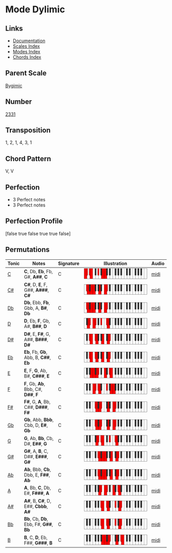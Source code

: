 # Mode Dylimic

## Links

- [Documentation](README.md)
- [Scales Index](Scales.md)
- [Modes Index](Modes.md)
- [Chords Index](Chords.md)

## Parent Scale

[Bygimic](ScaleBygimic.md)

## Number

[2331](https://ianring.com/musictheory/scales/2331)

## Transposition

1, 2, 1, 4, 3, 1

## Chord Pattern

V, V

## Perfection

- 3 Perfect notes
- 3 Perfect notes

## Perfection Profile

[false true false true true false]

## Permutations

| Tonic | Notes | Signature | Illustration | Audio |
|-------|-------|-----------|--------------|-------|
| [C](ModeCNaturalDylimic.md) | **C**, Db, **Eb**, Fb, G#, **A##**, **C** | C | ![CNaturalDylimic](ModeCNaturalDylimic.png) | [midi](https://github.com/edipermadi/music/blob/main/docs/ModeCNaturalDylimic.mid?raw=true) |
| [C#](ModeCSharpDylimic.md) | **C#**, D, **E**, F, G##, **A###**, **C#** | C | ![CSharpDylimic](ModeCSharpDylimic.png) | [midi](https://github.com/edipermadi/music/blob/main/docs/ModeCSharpDylimic.mid?raw=true) |
| [Db](ModeDFlatDylimic.md) | **Db**, Ebb, **Fb**, Gbb, A, **B#**, **Db** | C | ![DFlatDylimic](ModeDFlatDylimic.png) | [midi](https://github.com/edipermadi/music/blob/main/docs/ModeDFlatDylimic.mid?raw=true) |
| [D](ModeDNaturalDylimic.md) | **D**, Eb, **F**, Gb, A#, **B##**, **D** | C | ![DNaturalDylimic](ModeDNaturalDylimic.png) | [midi](https://github.com/edipermadi/music/blob/main/docs/ModeDNaturalDylimic.mid?raw=true) |
| [D#](ModeDSharpDylimic.md) | **D#**, E, **F#**, G, A##, **B###**, **D#** | C | ![DSharpDylimic](ModeDSharpDylimic.png) | [midi](https://github.com/edipermadi/music/blob/main/docs/ModeDSharpDylimic.mid?raw=true) |
| [Eb](ModeEFlatDylimic.md) | **Eb**, Fb, **Gb**, Abb, B, **C##**, **Eb** | C | ![EFlatDylimic](ModeEFlatDylimic.png) | [midi](https://github.com/edipermadi/music/blob/main/docs/ModeEFlatDylimic.mid?raw=true) |
| [E](ModeENaturalDylimic.md) | **E**, F, **G**, Ab, B#, **C###**, **E** | C | ![ENaturalDylimic](ModeENaturalDylimic.png) | [midi](https://github.com/edipermadi/music/blob/main/docs/ModeENaturalDylimic.mid?raw=true) |
| [F](ModeFNaturalDylimic.md) | **F**, Gb, **Ab**, Bbb, C#, **D##**, **F** | C | ![FNaturalDylimic](ModeFNaturalDylimic.png) | [midi](https://github.com/edipermadi/music/blob/main/docs/ModeFNaturalDylimic.mid?raw=true) |
| [F#](ModeFSharpDylimic.md) | **F#**, G, **A**, Bb, C##, **D###**, **F#** | C | ![FSharpDylimic](ModeFSharpDylimic.png) | [midi](https://github.com/edipermadi/music/blob/main/docs/ModeFSharpDylimic.mid?raw=true) |
| [Gb](ModeGFlatDylimic.md) | **Gb**, Abb, **Bbb**, Cbb, D, **E#**, **Gb** | C | ![GFlatDylimic](ModeGFlatDylimic.png) | [midi](https://github.com/edipermadi/music/blob/main/docs/ModeGFlatDylimic.mid?raw=true) |
| [G](ModeGNaturalDylimic.md) | **G**, Ab, **Bb**, Cb, D#, **E##**, **G** | C | ![GNaturalDylimic](ModeGNaturalDylimic.png) | [midi](https://github.com/edipermadi/music/blob/main/docs/ModeGNaturalDylimic.mid?raw=true) |
| [G#](ModeGSharpDylimic.md) | **G#**, A, **B**, C, D##, **E###**, **G#** | C | ![GSharpDylimic](ModeGSharpDylimic.png) | [midi](https://github.com/edipermadi/music/blob/main/docs/ModeGSharpDylimic.mid?raw=true) |
| [Ab](ModeAFlatDylimic.md) | **Ab**, Bbb, **Cb**, Dbb, E, **F##**, **Ab** | C | ![AFlatDylimic](ModeAFlatDylimic.png) | [midi](https://github.com/edipermadi/music/blob/main/docs/ModeAFlatDylimic.mid?raw=true) |
| [A](ModeANaturalDylimic.md) | **A**, Bb, **C**, Db, E#, **F###**, **A** | C | ![ANaturalDylimic](ModeANaturalDylimic.png) | [midi](https://github.com/edipermadi/music/blob/main/docs/ModeANaturalDylimic.mid?raw=true) |
| [A#](ModeASharpDylimic.md) | **A#**, B, **C#**, D, E##, **Cbbb**, **A#** | C | ![ASharpDylimic](ModeASharpDylimic.png) | [midi](https://github.com/edipermadi/music/blob/main/docs/ModeASharpDylimic.mid?raw=true) |
| [Bb](ModeBFlatDylimic.md) | **Bb**, Cb, **Db**, Ebb, F#, **G##**, **Bb** | C | ![BFlatDylimic](ModeBFlatDylimic.png) | [midi](https://github.com/edipermadi/music/blob/main/docs/ModeBFlatDylimic.mid?raw=true) |
| [B](ModeBNaturalDylimic.md) | **B**, C, **D**, Eb, F##, **G###**, **B** | C | ![BNaturalDylimic](ModeBNaturalDylimic.png) | [midi](https://github.com/edipermadi/music/blob/main/docs/ModeBNaturalDylimic.mid?raw=true) |
